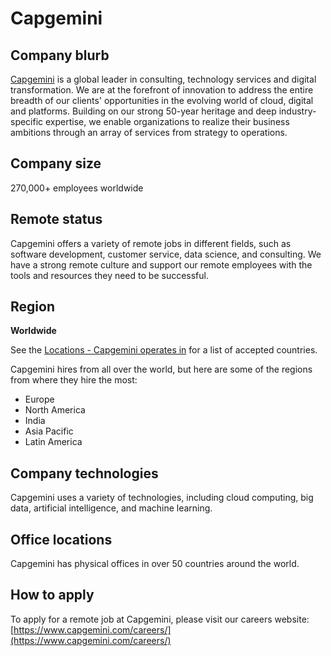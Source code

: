 # Capgemini

## Company blurb

[Capgemini](https://www.capgemini.com/us-en/) is a global leader in consulting, technology services and digital transformation. We are at the forefront of innovation to address the entire breadth of our clients' opportunities in the evolving world of cloud, digital and platforms. Building on our strong 50-year heritage and deep industry-specific expertise, we enable organizations to realize their business ambitions through an array of services from strategy to operations.

## Company size

270,000+ employees worldwide

## Remote status

Capgemini offers a variety of remote jobs in different fields, such as software development, customer service, data science, and consulting. We have a strong remote culture and support our remote employees with the tools and resources they need to be successful.

## Region

**Worldwide**

See the [Locations - Capgemini operates in](https://www.capgemini.com/us-en/about-us/locations/) for a list of accepted countries.

Capgemini hires from all over the world, but here are some of the regions from where they hire the most:

* Europe
* North America
* India
* Asia Pacific
* Latin America

## Company technologies

Capgemini uses a variety of technologies, including cloud computing, big data, artificial intelligence, and machine learning.

## Office locations

Capgemini has physical offices in over 50 countries around the world.

## How to apply

To apply for a remote job at Capgemini, please visit our careers website: [https://www.capgemini.com/careers/](https://www.capgemini.com/careers/)
